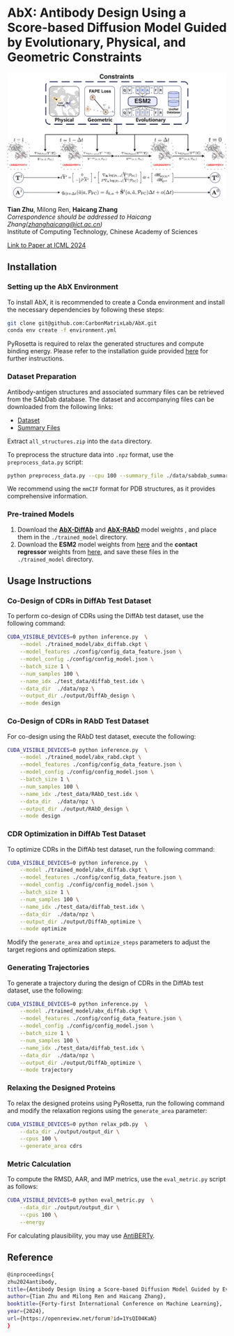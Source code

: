 # AbX: Antibody Design Using a Score-based Diffusion Model Guided by Evolutionary, Physical, and Geometric Constraints

![AbX Logo](./figures/AbX.png)

**Tian Zhu**, Milong Ren, **Haicang Zhang**   <br>
*Correspondence should be addressed to Haicang Zhang(zhanghaicang@ict.ac.cn)*  <br> 
Institute of Computing Technology, Chinese Academy of Sciences  <br> 

[Link to Paper at ICML 2024](https://openreview.net/pdf?id=1YsQI04KaN)

## Installation

### Setting up the AbX Environment

To install AbX, it is recommended to create a Conda environment and install the necessary dependencies by following these steps:

```bash
git clone git@github.com:CarbonMatrixLab/AbX.git 
conda env create -f environment.yml
```

PyRosetta is required to relax the generated structures and compute binding energy. Please refer to the installation guide provided [here](https://www.pyrosetta.org/) for further instructions.

### Dataset Preparation

Antibody-antigen structures and associated summary files can be retrieved from the SAbDab database. The dataset and accompanying files can be downloaded from the following links: 
- [Dataset](https://opig.stats.ox.ac.uk/webapps/sabdab-sabpred/sabdab/archive/all/)
- [Summary Files](https://opig.stats.ox.ac.uk/webapps/sabdab-sabpred/sabdab/summary/all/)

Extract `all_structures.zip` into the `data` directory.

To preprocess the structure data into `.npz` format, use the `preprocess_data.py` script:

```bash
python preprocess_data.py --cpu 100 --summary_file ./data/sabdab_summary_all.tsv --data_dir ./data/mmcif --output_dir ./data/npz --data_mode mmcif
```

We recommend using the `mmCIF` format for PDB structures, as it provides comprehensive information.

### Pre-trained Models

1. Download the [**AbX-DiffAb**](https://abx1.s3.amazonaws.com/checkpoint/abx_diffab.ckpt) and [**AbX-RAbD**](https://abx1.s3.amazonaws.com/checkpoint/abx_rabd.ckpt) model weights , and place them in the `./trained_model` directory.
2. Download the **ESM2** model weights from [here](https://dl.fbaipublicfiles.com/fair-esm/models/esm2_t33_650M_UR50D.pt) and the **contact regressor** weights from [here](https://dl.fbaipublicfiles.com/fair-esm/regression/esm2_t33_650M_UR50D-contact-regression.pt), and save these files in the `./trained_model` directory.

## Usage Instructions

### Co-Design of CDRs in DiffAb Test Dataset

To perform co-design of CDRs using the DiffAb test dataset, use the following command:

```bash
CUDA_VISIBLE_DEVICES=0 python inference.py  \
    --model ./trained_model/abx_diffab.ckpt \
    --model_features ./config/config_data_feature.json \
    --model_config ./config/config_model.json \
    --batch_size 1 \
    --num_samples 100 \
    --name_idx ./test_data/diffab_test.idx \
    --data_dir  ./data/npz \
    --output_dir ./output/DiffAb_design \
    --mode design
```

### Co-Design of CDRs in RAbD Test Dataset

For co-design using the RAbD test dataset, execute the following:

```bash
CUDA_VISIBLE_DEVICES=0 python inference.py  \
    --model ./trained_model/abx_rabd.ckpt \
    --model_features ./config/config_data_feature.json \
    --model_config ./config/config_model.json \
    --batch_size 1 \
    --num_samples 100 \
    --name_idx ./test_data/RAbD_test.idx \
    --data_dir  ./data/npz \
    --output_dir ./output/RAbD_design \
    --mode design
```

### CDR Optimization in DiffAb Test Dataset

To optimize CDRs in the DiffAb test dataset, run the following command:

```bash
CUDA_VISIBLE_DEVICES=0 python inference.py  \
    --model ./trained_model/abx_diffab.ckpt \
    --model_features ./config/config_data_feature.json \
    --model_config ./config/config_model.json \
    --batch_size 1 \
    --num_samples 100 \
    --name_idx ./test_data/diffab_test.idx \
    --data_dir  ./data/npz \
    --output_dir ./output/DiffAb_optimize \
    --mode optimize
```

Modify the `generate_area` and `optimize_steps` parameters to adjust the target regions and optimization steps.

### Generating Trajectories

To generate a trajectory during the design of CDRs in the DiffAb test dataset, use the following:

```bash
CUDA_VISIBLE_DEVICES=0 python inference.py  \
    --model ./trained_model/abx_diffab.ckpt \
    --model_features ./config/config_data_feature.json \
    --model_config ./config/config_model.json \
    --batch_size 1 \
    --num_samples 100 \
    --name_idx ./test_data/diffab_test.idx \
    --data_dir  ./data/npz \
    --output_dir ./output/DiffAb_optimize \
    --mode trajectory
```

### Relaxing the Designed Proteins

To relax the designed proteins using PyRosetta, run the following command and modify the relaxation regions using the `generate_area` parameter:

```bash
CUDA_VISIBLE_DEVICES=0 python relax_pdb.py  \
    --data_dir ./output/output_dir \
    --cpus 100 \
    --generate_area cdrs
```

### Metric Calculation

To compute the RMSD, AAR, and IMP metrics, use the `eval_metric.py` script as follows:

```bash
CUDA_VISIBLE_DEVICES=0 python eval_metric.py  \
    --data_dir ./output/output_dir \
    --cpus 100 \
    --energy
```

For calculating plausibility, you may use [AntiBERTy](https://github.com/jeffreyruffolo/AntiBERTy).


## Reference

```bash
@inproceedings{
zhu2024antibody,
title={Antibody Design Using a Score-based Diffusion Model Guided by Evolutionary, Physical and Geometric Constraints},
author={Tian Zhu and Milong Ren and Haicang Zhang},
booktitle={Forty-first International Conference on Machine Learning},
year={2024},
url={https://openreview.net/forum?id=1YsQI04KaN}
}

```

